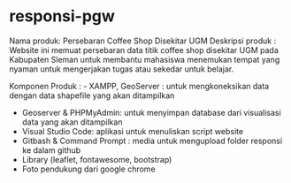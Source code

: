 # responsi-pgw
Nama produk: Persebaran Coffee Shop Disekitar UGM
Deskripsi produk : Website ini memuat persebaran data titik coffee shop disekitar UGM pada Kabupaten Sleman untuk membantu mahasiswa menemukan tempat yang nyaman untuk mengerjakan tugas atau sekedar untuk belajar.

Komponen Produk : - XAMPP, GeoServer : untuk mengkoneksikan data dengan data shapefile yang akan ditampilkan
- Geoserver & PHPMyAdmin: untuk menyimpan database dari visualisasi data yang akan ditampilkan
- Visual Studio Code: aplikasi untuk menuliskan script website
- Gitbash & Command Prompt : media untuk mengupload folder responsi ke dalam github
- Library (leaflet, fontawesome, bootstrap)
- Foto pendukung dari google chrome

